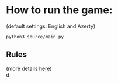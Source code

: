 # How to run the game:
(default settings: English and Azerty)

    python3 source/main.py


## Rules
(more details [here](https://en.wikipedia.org/wiki/2048_(video_game)))\
d